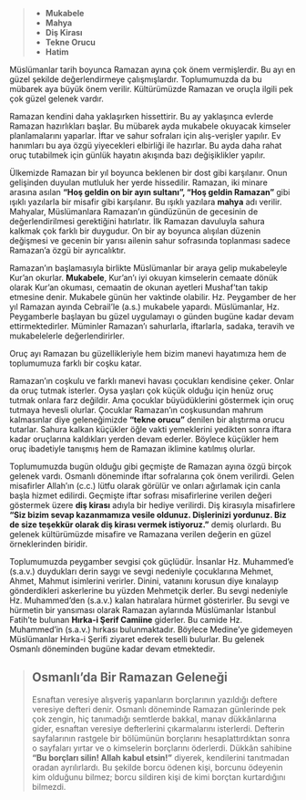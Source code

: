 [//]: # (# Kültürümüzde Ramazan ve Oruç)

> - **Mukabele**
> - **Mahya**
> - **Diş Kirası**
> - **Tekne Orucu**
> - **Hatim**

Müslümanlar tarih boyunca Ramazan ayına çok önem vermişlerdir. Bu ayı en güzel şekilde değerlendirmeye 
çalışmışlardır. Toplumumuzda da bu mübarek aya büyük önem verilir. 
Kültürümüzde Ramazan ve oruçla ilgili pek çok güzel gelenek vardır.

Ramazan kendini daha yaklaşırken hissettirir. Bu ay yaklaşınca evlerde Ramazan hazırlıkları başlar. 
Bu mübarek ayda mukabele okuyacak kimseler planlamalarını yaparlar. İftar ve sahur sofraları için alış-verişler yapılır. 
Ev hanımları bu aya özgü yiyecekleri elbirliği ile hazırlar. Bu ayda daha rahat oruç tutabilmek için günlük
hayatın akışında bazı değişiklikler yapılır.

Ülkemizde Ramazan bir yıl boyunca beklenen bir dost gibi karşılanır. Onun gelişinden duyulan mutluluk her yerde hissedilir. 
Ramazan, iki minare arasına asılan **“Hoş geldin on bir ayın sultanı”, “Hoş geldin Ramazan”** 
gibi ışıklı yazılarla bir misafir gibi karşılanır. Bu ışıklı yazılara **mahya** adı verilir. Mahyalar, Müslümanlara
Ramazan’ın gündüzünün de gecesinin de değerlendirilmesi gerektiğini hatırlatır.
İlk Ramazan davuluyla sahura kalkmak çok farklı bir duygudur. On bir ay boyunca
alışılan düzenin değişmesi ve gecenin bir yarısı ailenin sahur sofrasında toplanması sadece Ramazan’a özgü bir ayrıcalıktır.

Ramazan’ın başlamasıyla birlikte Müslümanlar bir araya gelip mukabeleyle
Kur’an okurlar. **Mukabele**, Kur’an’ı iyi okuyan kimselerin cemaate dönük olarak
Kur’an okuması, cemaatin de okunan ayetleri Mushaf’tan takip etmesine denir.
Mukabele günün her vaktinde olabilir. Hz. Peygamber de her yıl Ramazan ayında
Cebrail’le (a.s.) mukabele yapardı. Müslümanlar, Hz. Peygamberle başlayan bu güzel uygulamayı o 
günden bugüne kadar devam ettirmektedirler. Müminler Ramazan’ı sahurlarla, iftarlarla, sadaka, 
teravih ve mukabelelerle değerlendirirler. 

Oruç ayı Ramazan bu güzellikleriyle hem bizim manevi hayatımıza hem de toplumumuza farklı bir coşku katar.

Ramazan’ın coşkulu ve farklı manevi havası çocukları kendisine çeker. Onlar da
oruç tutmak isterler. Oysa yaşları çok küçük olduğu için henüz oruç tutmak onlara
farz değildir. Ama çocuklar büyüdüklerini göstermek için oruç tutmaya hevesli olurlar. 
Çocuklar Ramazan’ın coşkusundan mahrum kalmasınlar diye geleneğimizde **“tekne orucu”** denilen bir alıştırma orucu
tutarlar. Sahura kalkan küçükler öğle vakti yemeklerini yedikten sonra iftara kadar oruçlarına 
kaldıkları yerden devam ederler. Böylece küçükler hem oruç ibadetiyle tanışmış hem de Ramazan 
iklimine katılmış olurlar.

Toplumumuzda bugün olduğu gibi geçmişte de Ramazan ayına özgü birçok gelenek vardı. 
Osmanlı döneminde iftar sofralarına çok önem verilirdi. Gelen misafirler Allah’ın (c.c.) lütfu olarak 
görülür ve onları ağırlamak için canla başla hizmet edilirdi. Geçmişte iftar
sofrası misafirlerine verilen değeri göstermek üzere **diş kirası** adıyla bir
hediye verilirdi. Diş kirasıyla misafirlere **“Siz bizim sevap kazanmamıza
vesile oldunuz. Dişlerinizi yordunuz. Biz de size teşekkür olarak diş kirası
vermek istiyoruz.”** demiş olurlardı. Bu gelenek kültürümüzde misafire ve Ramazana verilen değerin en 
güzel örneklerinden biridir.

Toplumumuzda peygamber sevgisi çok güçlüdür. İnsanlar Hz. Muhammed’e
(s.a.v.) duydukları derin saygı ve sevgi nedeniyle çocuklarına Mehmet, Ahmet,
Mahmut isimlerini verirler. Dinini, vatanını korusun diye kınalayıp gönderdikleri
askerlerine bu yüzden Mehmetçik derler. Bu sevgi nedeniyle Hz. Muhammed’den
(s.a.v.) kalan hatıralara hürmet gösterirler. Bu sevgi ve hürmetin bir yansıması olarak Ramazan 
aylarında Müslümanlar İstanbul Fatih’te bulunan **Hırka-i Şerif Camiine** giderler. 
Bu camide Hz. Muhammed’in (s.a.v.) hırkası bulunmaktadır. Böylece
Medine’ye gidemeyen Müslümanlar Hırka-i Şerifi ziyaret ederek teselli bulurlar. Bu
gelenek Osmanlı döneminden bugüne kadar devam etmektedir.

> ## **Osmanlı’da Bir Ramazan Geleneği**
> Esnaftan veresiye alışveriş yapanların borçlarının yazıldığı deftere veresiye defteri denir.
Osmanlı döneminde Ramazan günlerinde pek çok zengin, hiç tanımadığı semtlerde
bakkal, manav dükkânlarına gider, esnaftan veresiye defterlerini çıkarmalarını isterlerdi.
Defterin sayfalarının rastgele bir bölümünün borçlarını hesaplattırdıktan sonra o sayfaları
yırtar ve o kimselerin borçlarını öderlerdi. Dükkân sahibine **“Bu borçları silin! Allah kabul etsin!”** diyerek, kendilerini tanıtmadan oradan ayrılırlardı.  Bu şekilde borcu ödenen kişi, borcunu ödeyenin kim olduğunu bilmez; borcu sildiren kişi de kimi borçtan kurtardığını bilmezdi.